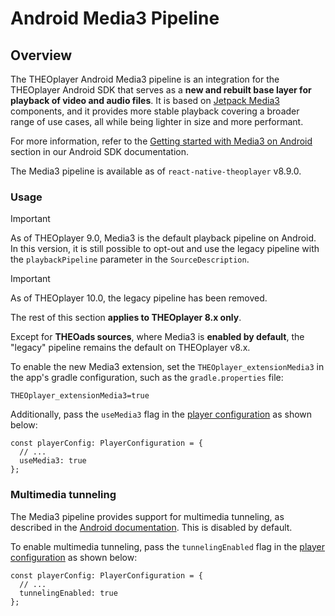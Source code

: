 # Android Media3 Pipeline

## Overview

The THEOplayer Android Media3 pipeline is an integration for the THEOplayer Android SDK that serves as a **new
and rebuilt base layer for playback of video and audio files**.
It is based on [Jetpack Media3](https://developer.android.com/media/media3) components,
and it provides more stable playback covering a broader range of use cases, all while being lighter in size and
more performant.

For more information, refer to the [Getting started with Media3 on Android](https://www.theoplayer.com/docs/theoplayer/how-to-guides/android/media3/getting-started/)
section in our Android SDK documentation.

The Media3 pipeline is available as of `react-native-theoplayer` v8.9.0.

### Usage

> [!IMPORTANT]
> As of THEOplayer 9.0, Media3 is the default playback pipeline on Android. In this version, it is still possible to
> opt-out and use the legacy pipeline with the `playbackPipeline` parameter in the `SourceDescription`.

> [!IMPORTANT]
> As of THEOplayer 10.0, the legacy pipeline has been removed.

The rest of this section **applies to THEOplayer 8.x only**.

Except for **THEOads sources**, where Media3 is **enabled by default**, the "legacy" pipeline remains
the default on THEOplayer v8.x.

To enable the new Media3 extension, set the `THEOplayer_extensionMedia3` in the app's gradle configuration,
such as the `gradle.properties` file:

```
THEOplayer_extensionMedia3=true
```

Additionally, pass the `useMedia3` flag in the [player configuration](../src/api/config/PlayerConfiguration.ts) as shown below:

```tsx
const playerConfig: PlayerConfiguration = {
  // ...
  useMedia3: true
};
```

### Multimedia tunneling

The Media3 pipeline provides support for multimedia tunneling, as described in the
[Android documentation](https://source.android.com/docs/devices/tv/multimedia-tunneling).
This is disabled by default.

To enable multimedia tunneling, pass the `tunnelingEnabled` flag in the
[player configuration](../src/api/config/PlayerConfiguration.ts) as shown below:

```tsx
const playerConfig: PlayerConfiguration = {
  // ...
  tunnelingEnabled: true
};
```

